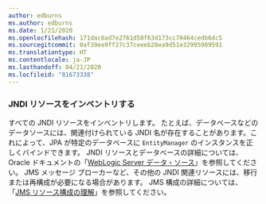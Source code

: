 ```yaml
---
author: edburns
ms.author: edburns
ms.date: 1/21/2020
ms.openlocfilehash: 171dac6ad7e2761d58f63d173cc78464cedb6dc5
ms.sourcegitcommit: 0af39ee9ff27c37ceeeb28ea9d51e32995989591
ms.translationtype: HT
ms.contentlocale: ja-JP
ms.lasthandoff: 04/21/2020
ms.locfileid: "81673338"
---
```

### <a name="inventory-jndi-resources"></a>JNDI リソースをインベントリする

すべての JNDI リソースをインベントリします。 たとえば、データベースなどのデータソースには、関連付けられている JNDI 名が存在することがあります。これによって、JPA が特定のデータベースに `EntityManager` のインスタンスを正しくバインドできます。 JNDI リソースとデータベースの詳細については、Oracle ドキュメントの「[WebLogic Server データ・ソース](https://docs.oracle.com/en/middleware/fusion-middleware/weblogic-server/12.2.1.4/intro/jdbc.html)」を参照してください。 JMS メッセージ ブローカーなど、その他の JNDI 関連リソースには、移行または再構成が必要になる場合があります。 JMS 構成の詳細については、「[JMS リソース構成の理解](https://docs.oracle.com/en/middleware/fusion-middleware/weblogic-server/12.2.1.4/jmsad/overview.html)」を参照してください。

